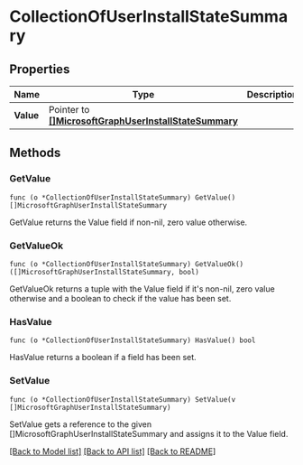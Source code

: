 # CollectionOfUserInstallStateSummary

## Properties

Name | Type | Description | Notes
------------ | ------------- | ------------- | -------------
**Value** | Pointer to [**[]MicrosoftGraphUserInstallStateSummary**](microsoft.graph.userInstallStateSummary.md) |  | [optional] 

## Methods

### GetValue

`func (o *CollectionOfUserInstallStateSummary) GetValue() []MicrosoftGraphUserInstallStateSummary`

GetValue returns the Value field if non-nil, zero value otherwise.

### GetValueOk

`func (o *CollectionOfUserInstallStateSummary) GetValueOk() ([]MicrosoftGraphUserInstallStateSummary, bool)`

GetValueOk returns a tuple with the Value field if it's non-nil, zero value otherwise
and a boolean to check if the value has been set.

### HasValue

`func (o *CollectionOfUserInstallStateSummary) HasValue() bool`

HasValue returns a boolean if a field has been set.

### SetValue

`func (o *CollectionOfUserInstallStateSummary) SetValue(v []MicrosoftGraphUserInstallStateSummary)`

SetValue gets a reference to the given []MicrosoftGraphUserInstallStateSummary and assigns it to the Value field.


[[Back to Model list]](../README.md#documentation-for-models) [[Back to API list]](../README.md#documentation-for-api-endpoints) [[Back to README]](../README.md)


